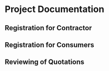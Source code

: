# Project Documentation
## Registration for Contractor

## Registration for Consumers

## Reviewing of Quotations